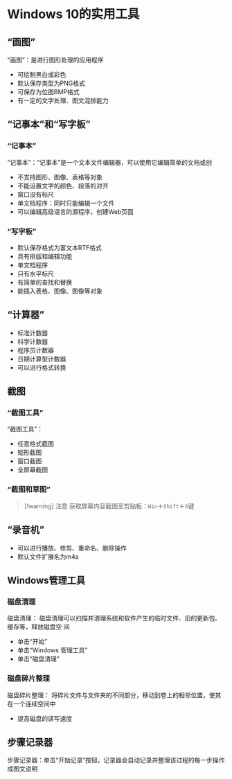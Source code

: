 # Windows 10的实用工具

## “画图” 

“画图”：是进行图形处理的应用程序
- 可绘制黑白或彩色
- 默认保存类型为PNG格式
- 可保存为位图BMP格式
- 有一定的文字处理、图文混排能力

## “记事本”和“写字板” 

### “记事本”
“记事本”：“记事本”是一个文本文件编辑器，可以使用它编辑简单的文档或创
- 不支持图形、图像、表格等对象
- 不能设置文字的颜色、段落的对齐
- 窗口没有标尺
- 单文档程序：同时只能编辑一个文件
- 可以编辑高级语言的源程序，创建Web页面

### “写字板”

- 默认保存格式为富文本RTF格式
- 具有排版和编辑功能
- 单文档程序
- 只有水平标尺
- 有简单的查找和替换
- 能插入表格、图像、图像等对象

## “计算器”

- 标准计数器
- 科学计数器
- 程序员计数器
- 日期计算型计数器
- 可以进行格式转换

## 截图

### “截图工具”

“截图工具”： 
- 任意格式截图
- 矩形截图
- 窗口截图
- 全屏幕截图

### “截图和草图”

> [!warning] 注意
> 获取屏幕内容截图至剪贴板：`Win`＋`Shift`＋`S`键

## “录音机”

- 可以进行播放、修剪、重命名、删除操作
- 默认文件扩展名为m4a

## Windows管理工具
### 磁盘清理
磁盘清理： 磁盘清理可以扫描并清理系统和软件产生的临时文件、旧的更新包、缓存等，释放磁盘空 间

- 单击“开始”
- 单击“Windows 管理工具”
- 单击“磁盘清理”
### 磁盘碎片整理
磁盘碎片整理： 将碎片文件与文件夹的不同部分，移动到卷上的相邻位置，使其在一个连续空间中
- 提高磁盘的读写速度

## 步骤记录器

步骤记录器：单击“开始记录”按钮，记录器会自动记录并整理该过程的每一步操作成图文说明



